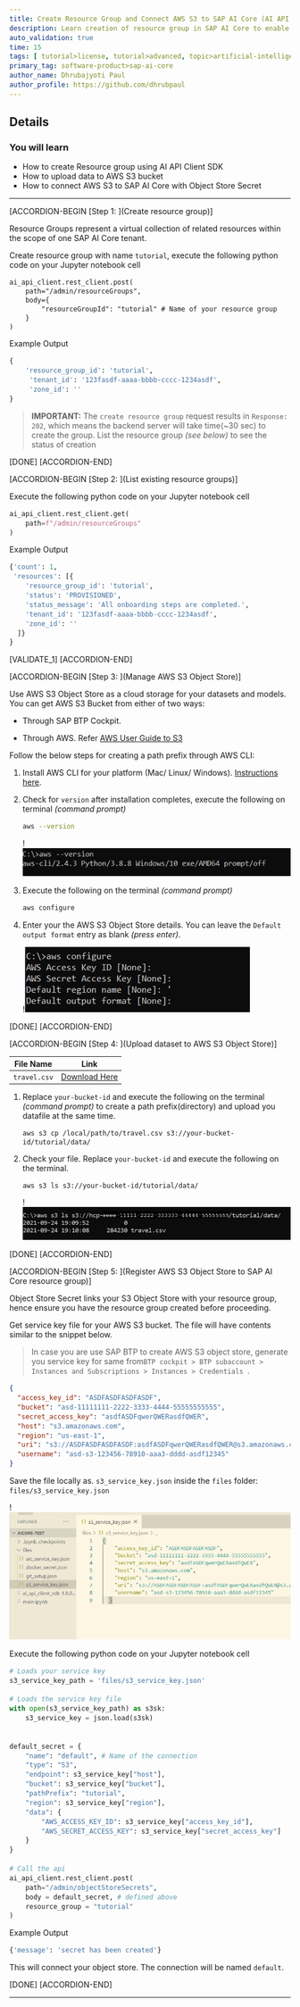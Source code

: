 ```yaml
---
title: Create Resource Group and Connect AWS S3 to SAP AI Core (AI API client SDK)
description: Learn creation of resource group in SAP AI Core to enable multi-tenancy. Store datasets in AWS S3 and connect to SAP AI Core through AI API Client SDK.
auto_validation: true
time: 15
tags: [ tutorial>license, tutorial>advanced, topic>artificial-intelligence, topic>machine-learning, software-product>sap-ai-core ]
primary_tag: software-product>sap-ai-core
author_name: Dhrubajyoti Paul
author_profile: https://github.com/dhrubpaul
---
```


## Details
### You will learn
- How to create Resource group using AI API Client SDK
- How to upload data to AWS S3 bucket
- How to connect AWS S3 to SAP AI Core with Object Store Secret

---

[ACCORDION-BEGIN [Step 1: ](Create resource group)]

Resource Groups represent a virtual collection of related resources within the scope of one SAP AI Core tenant.


Create resource group with name `tutorial`, execute the following python code on your Jupyter notebook cell

```PYTHON[4]
ai_api_client.rest_client.post(
    path="/admin/resourceGroups",
    body={
        "resourceGroupId": "tutorial" # Name of your resource group
    }
)
```

Example Output

```PYTHON
{
    'resource_group_id': 'tutorial',
     'tenant_id': '123fasdf-aaaa-bbbb-cccc-1234asdf',
     'zone_id': ''
}

```

> **IMPORTANT:** The `create resource group` request results in `Response: 202`, which means the backend server will take time(~30 sec) to create the group. List the resource group *(see below)* to see the status of creation

[DONE]
[ACCORDION-END]


[ACCORDION-BEGIN [Step 2: ](List existing resource groups)]

Execute the following python code on your Jupyter notebook cell

```PYTHON
ai_api_client.rest_client.get(
    path=f"/admin/resourceGroups"
)
```

Example Output

```PYTHON
{'count': 1,
 'resources': [{
    'resource_group_id': 'tutorial',
    'status': 'PROVISIONED',
    'status_message': 'All onboarding steps are completed.',
    'tenant_id': '123fasdf-aaaa-bbbb-cccc-1234asdf',
    'zone_id': ''
  ]}
}
```

[VALIDATE_1]
[ACCORDION-END]

[ACCORDION-BEGIN [Step 3: ](Manage AWS S3 Object Store)]

Use AWS S3 Object Store as a cloud storage for your datasets and models. You can get AWS S3 Bucket from either of two ways:

- Through SAP BTP Cockpit.

- Through AWS. Refer [AWS User Guide to S3](https://docs.aws.amazon.com/AmazonS3/latest/userguide/create-bucket-overview.html)

Follow the below steps for creating a path prefix through AWS CLI:

1. Install AWS CLI for your platform (Mac/ Linux/ Windows). [Instructions here](https://docs.aws.amazon.com/cli/latest/userguide/getting-started-install.html).

2. Check for `version` after installation completes, execute the following on terminal *(command prompt)*

    ```BASH
    aws --version
    ```

    !![aws version check](img/aws/aws-version.png)

3. Execute the following on the terminal *(command prompt)*

    ```BASH
    aws configure
    ```

4. Enter your the AWS S3 Object Store details. You can leave the `Default output format` entry as blank *(press enter)*.

    !![aws configure](img/aws/aws-configure.png)

[DONE]
[ACCORDION-END]


[ACCORDION-BEGIN [Step 4: ](Upload dataset to AWS S3 Object Store)]

| File Name | Link |
| --- | --- |
| `travel.csv` | [Download Here](https://raw.githubusercontent.com/SAPDocuments/Tutorials/master/tutorials/ai-core-aiapi-clientsdk-resources/travel.csv)

 1. Replace `your-bucket-id` and execute the following on the terminal *(command prompt)* to create a path prefix(directory) and upload you datafile at the same time.

    ```BASH[1]
    aws s3 cp /local/path/to/travel.csv s3://your-bucket-id/tutorial/data/
    ```

2. Check your file. Replace `your-bucket-id` and execute the following on the terminal.

    ```BASH[1]
    aws s3 ls s3://your-bucket-id/tutorial/data/
    ```

    !![check dataset using aws cli](img/aws/check.png)

[DONE]
[ACCORDION-END]

[ACCORDION-BEGIN [Step 5: ](Register AWS S3 Object Store to SAP AI Core resource group)]

Object Store Secret links your S3 Object Store with your resource group, hence ensure you have the resource group created before proceeding.

Get service key file for your AWS S3 bucket. The file will have contents similar to the snippet below.

> In case you are use SAP BTP to create AWS S3 object store, generate you service key for same from`BTP cockpit > BTP subaccount > Instances and Subscriptions > Instances > Credentials `.

```JSON
{
  "access_key_id": "ASDFASDFASDFASDF",
  "bucket": "asd-11111111-2222-3333-4444-55555555555",
  "secret_access_key": "asdfASDFqwerQWERasdfQWER",
  "host": "s3.amazonaws.com",
  "region": "us-east-1",
  "uri": "s3://ASDFASDFASDFASDF:asdfASDFqwerQWERasdfQWER@s3.amazonaws.com/asd-11111111-2222-3333-4444-55555555555",
  "username": "asd-s3-123456-78910-aaa3-dddd-asdf12345"
}
```

Save the file locally as. `s3_service_key.json` inside the `files` folder: `files/s3_service_key.json`

!![service key](img/s3/s3-service-key.png)

Execute the following python code on your Jupyter notebook cell

```PYTHON
# Loads your service key
s3_service_key_path = 'files/s3_service_key.json'

# Loads the service key file
with open(s3_service_key_path) as s3sk:
    s3_service_key = json.load(s3sk)


default_secret = {
    "name": "default", # Name of the connection
    "type": "S3",
    "endpoint": s3_service_key["host"],
    "bucket": s3_service_key["bucket"],
    "pathPrefix": "tutorial",
    "region": s3_service_key["region"],
    "data": {
        "AWS_ACCESS_KEY_ID": s3_service_key["access_key_id"],
        "AWS_SECRET_ACCESS_KEY": s3_service_key["secret_access_key"]
    }
}

# Call the api
ai_api_client.rest_client.post(
    path="/admin/objectStoreSecrets",
    body = default_secret, # defined above
    resource_group = "tutorial"
)

```

Example Output

```PYTHON
{'message': 'secret has been created'}
```

This will connect your object store. The connection will be named `default`.

[DONE]
[ACCORDION-END]

---

